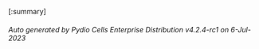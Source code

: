 






[:summary]

###### Auto generated by Pydio Cells Enterprise Distribution v4.2.4-rc1 on 6-Jul-2023

